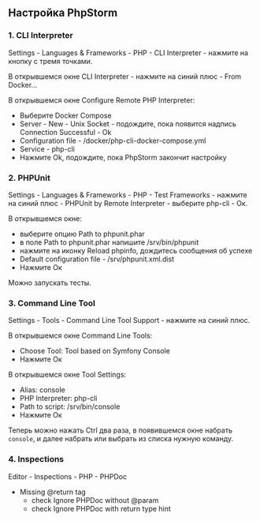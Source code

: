 ## Настройка PhpStorm

### 1. CLI Interpreter
   
Settings - Languages & Frameworks - PHP - CLI Interpreter - нажмите на кнопку с тремя точками.

В открывшемся окне CLI Interpreter - нажмите на синий плюс - From Docker...

В открывшемся окне Configure Remote PHP Interpreter:
  * Выберите Docker Compose
  * Server - New - Unix Socket - подождите, пока появится надпись Connection Successful - Ok
  * Configuration file - /docker/php-cli-docker-compose.yml
  * Service - php-cli
  * Нажмите Ok, подождите, пока PhpStorm закончит настройку

### 2. PHPUnit

Settings - Languages & Frameworks - PHP - Test Frameworks - нажмите на синий плюс - PHPUnit by Remote Interpreter - выберите php-cli - Ок.

В открывшемся окне:
  * выберите опцию Path to phpunit.phar
  * в поле Path to phpunit.phar напишите /srv/bin/phpunit
  * нажмите на иконку Reload phpinfo, дождитесь сообщения об успехе
  * Default configuration file - /srv/phpunit.xml.dist
  * Нажмите Ок

Можно запускать тесты.

### 3. Command Line Tool

Settings - Tools - Command Line Tool Support - нажмите на синий плюс.

В открывшемся окне Command Line Tools:
  * Choose Tool: Tool based on Symfony Console
  * Нажмите Ок

В открывшемся окне Tool Settings:
  * Alias: console
  * PHP Interpreter: php-cli
  * Path to script: /srv/bin/console
  * Нажмите Ок

Теперь можно нажать Ctrl два раза, в появившемся окне набрать `console`, и далее набрать или выбрать из списка нужную команду.

### 4. Inspections

Editor - Inspections - PHP - PHPDoc

  * Missing @return tag
    * check Ignore PHPDoc without @param
    * check Ignore PHPDoc with return type hint